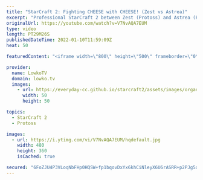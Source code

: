 ```yaml
---
title: "StarCraft 2: Fighting CHEESE with CHEESE! (Zest vs Astrea)"
excerpt: "Professional StarCraft 2 between Zest (Protoss) and Astrea (Protoss). This match is Grand Finals of the ESL Open Cup 103 America. Both players, but especially Astrea, decide to approach this game with aggression in mind.  Astrea vs Lambo: https://youtu.be/S2g_eOBQoms  Support my work on Patreon: https://www.patreon.com/lowkotv"
originalUrl: https://youtube.com/watch?v=V7NvAQA7EUM
type: video
length: PT29M26S
publishedDateTime: 2022-01-10T11:59:09Z
heat: 50

featuredContent: "<iframe width=\"800\" height=\"500\" frameborder=\"0\" src=\"https://www.youtube.com/embed/V7NvAQA7EUM\" allow=\"accelerometer; autoplay; encrypted-media; gyroscope; picture-in-picture\" allowfullscreen></iframe>"

provider:
  name: LowkoTV
  domain: lowko.tv
  images:
    - url: https://everyday-cc.github.io/starcraft2/assets/images/organizations/lowko.tv-50x50.jpg
      width: 50
      height: 50

topics:
  - StarCraft 2
  - Protoss

images:
  - url: https://i.ytimg.com/vi/V7NvAQA7EUM/hqdefault.jpg
    width: 480
    height: 360
    isCached: true

secured: "6FoZJU4P3VLoqNbFHp0HQSW+fp1bqovDxYx6khCiNleyX6U6rASRR+p2PJg5aIraZt0cLSG4qFg8ZP7uIjUSaQ5EdBurEVHMwOHybXiaMMq+O4WIXBMl19Ucy3g9Pl9ffTOgzEClMOEr4iBmLEzcM+frRN7H1++oCwTPjE+kGe7Ge8veA5BaOF2F8r5CGdri2x6Sv/p/uDbFh2ozG1qG4MctaOgT6CAEyGfHPufGMdu6zDGHQHLJxlH2tNCgA2OJ845Ik71LASo4JHxgH/pE5GUyr/mtBrBmnvj0ALhoqFHooVxIuE6nJzZHx1gty5gD4Gteoe1B/RzEtPEK28YEN+KaoHq1m7VCDgJquraQzxsDCnb+m7WSpSk6EWjYaOoU8xSiXYnrMaBDVbWBvoEVMUqGuv4xlBQ237kheuSA55U=;Yo6inTjY0UMXCcuo604rDQ=="
---
```


